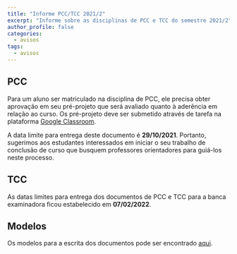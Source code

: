 ```yaml
---
title: "Informe PCC/TCC 2021/2" 
excerpt: "Informe sobre as disciplinas de PCC e TCC do semestre 2021/2"
author_profile: false
categories:
  - avisos
tags:
  - avisos
---
```


## PCC

Para um aluno ser matriculado na disciplina de PCC, ele precisa obter aprovação em seu pré-projeto que será avaliado quanto à aderência em relação ao curso. Os pré-projeto deve ser submetido através de tarefa na plataforma [Google Classroom](https://classroom.google.com/c/MzQ2MjcxNzU3MTg4?cjc=4fa3r6a).


A data limite para entrega deste documento é **29/10/2021**. Portanto, sugerimos aos estudantes interessados em iniciar o seu trabalho de conclusão de curso que busquem professores orientadores para guiá-los neste processo.

## TCC

As datas limites para entrega dos documentos de PCC e TCC para a banca examinadora ficou estabelecido em **07/02/2022**.

## Modelos

Os modelos para a escrita dos documentos pode ser encontrado [aqui](https://github.com/ifbmodels).